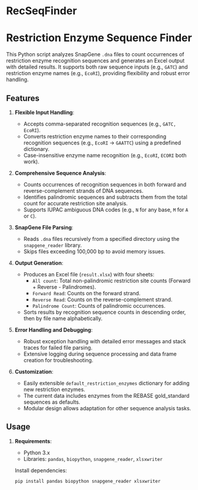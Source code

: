 # RecSeqFinder
# Restriction Enzyme Sequence Finder

This Python script analyzes SnapGene `.dna` files to count occurrences of restriction enzyme recognition sequences and generates an Excel output with detailed results. It supports both raw sequence inputs (e.g., `GATC`) and restriction enzyme names (e.g., `EcoRI`), providing flexibility and robust error handling.

## Features

1. **Flexible Input Handling**:
   - Accepts comma-separated recognition sequences (e.g., `GATC, EcoRI`).
   - Converts restriction enzyme names to their corresponding recognition sequences (e.g., `EcoRI` → `GAATTC`) using a predefined dictionary.
   - Case-insensitive enzyme name recognition (e.g., `EcoRI`, `ECORI` both work).

2. **Comprehensive Sequence Analysis**:
   - Counts occurrences of recognition sequences in both forward and reverse-complement strands of DNA sequences.
   - Identifies palindromic sequences and subtracts them from the total count for accurate restriction site analysis.
   - Supports IUPAC ambiguous DNA codes (e.g., `N` for any base, `M` for `A` or `C`).

3. **SnapGene File Parsing**:
   - Reads `.dna` files recursively from a specified directory using the `snapgene_reader` library.
   - Skips files exceeding 100,000 bp to avoid memory issues.

4. **Output Generation**:
   - Produces an Excel file (`result.xlsx`) with four sheets:
     - `All count`: Total non-palindromic restriction site counts (Forward + Reverse - Palindromes).
     - `Forward Read`: Counts on the forward strand.
     - `Reverse Read`: Counts on the reverse-complement strand.
     - `Palindrome Count`: Counts of palindromic occurrences.
   - Sorts results by recognition sequence counts in descending order, then by file name alphabetically.

5. **Error Handling and Debugging**:
   - Robust exception handling with detailed error messages and stack traces for failed file parsing.
   - Extensive logging during sequence processing and data frame creation for troubleshooting.

6. **Customization**:
   - Easily extensible `default_restriction_enzymes` dictionary for adding new restriction enzymes.
   - The current data includes enzymes from the REBASE gold_standard sequences as defaults.
   - Modular design allows adaptation for other sequence analysis tasks.

## Usage

1. **Requirements**:
   - Python 3.x
   - Libraries: `pandas`, `biopython`, `snapgene_reader`, `xlsxwriter`

   Install dependencies:
   ```bash
   pip install pandas biopython snapgene_reader xlsxwriter
